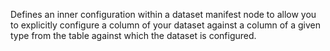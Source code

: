Defines an inner configuration within a dataset manifest node to allow you to explicitly configure a column of your dataset against a column of a given type from the table against which the dataset is configured.